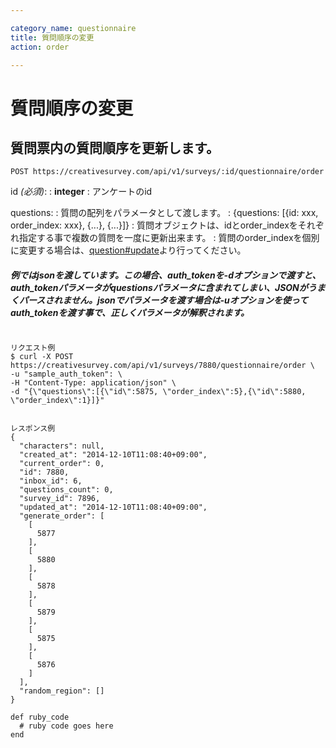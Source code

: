 ```yaml
---

category_name: questionnaire
title: 質問順序の変更
action: order

---
```


# 質問順序の変更

## 質問票内の質問順序を更新します。

`POST https://creativesurvey.com/api/v1/surveys/:id/questionnaire/order`

id _(必須)_:
: __integer__
: アンケートのid

questions:
: 質問の配列をパラメータとして渡します。
: {questions: [{id: xxx, order_index: xxx}, {...}, {...}]}
: 質問オブジェクトは、idとorder_indexをそれぞれ指定する事で複数の質問を一度に更新出来ます。
: 質問のorder_indexを個別に変更する場合は、[question#update](#question_update)より行ってください。


##### 例ではjsonを渡しています。この場合、auth_tokenを-dオプションで渡すと、auth_tokenパラメータがquestionsパラメータに含まれてしまい、JSONがうまくパースされません。jsonでパラメータを渡す場合は-uオプションを使ってauth_tokenを渡す事で、正しくパラメータが解釈されます。

~~~

リクエスト例
$ curl -X POST https://creativesurvey.com/api/v1/surveys/7880/questionnaire/order \
-u "sample_auth_token": \
-H "Content-Type: application/json" \
-d "{\"questions\":[{\"id\":5875, \"order_index\":5},{\"id\":5880, \"order_index\":1}]}"


レスポンス例
{
  "characters": null,
  "created_at": "2014-12-10T11:08:40+09:00",
  "current_order": 0,
  "id": 7880,
  "inbox_id": 6,
  "questions_count": 0,
  "survey_id": 7896,
  "updated_at": "2014-12-10T11:08:40+09:00",
  "generate_order": [
    [
      5877
    ],
    [
      5880
    ],
    [
      5878
    ],
    [
      5879
    ],
    [
      5875
    ],
    [
      5876
    ]
  ],
  "random_region": []
}

~~~

~~~
def ruby_code
  # ruby code goes here
end
~~~

